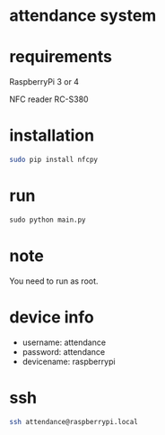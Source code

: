 # attendance system

# requirements
RaspberryPi 3 or 4

NFC reader RC-S380

# installation
```bash
sudo pip install nfcpy
```

# run
```python
sudo python main.py
```

# note
You need to run as root.

# device info
- username: attendance
- password: attendance
- devicename: raspberrypi

# ssh
```bash
ssh attendance@raspberrypi.local
```

